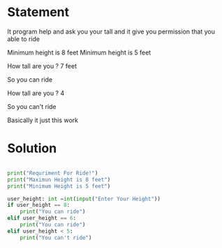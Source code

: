 # Statement 

It program help and ask you your tall and it give you permission that you able to ride 

Minimum height is 8 feet 
Minimum height is 5 feet

How tall are you ? 7 feet 

So you can ride 

How tall are you ? 4

So you can't ride 

Basically it just this work 


# Solution

``` python

print("Requriment For Ride!")
print("Maximun Height is 8 feet")
print("Minimum Height is 5 feet")

user_height: int =int(input("Enter Your Height"))
if user_height == 8:
    print("You can ride")
elif user_height == 6:
    print("You can ride")
elif user_height < 5:
    print("You can't ride")
``` 